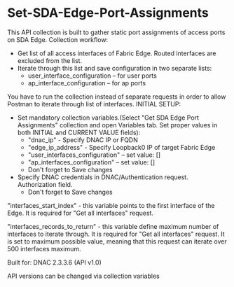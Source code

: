 # Set-SDA-Edge-Port-Assignments

This API collection is built to gather static port assignments of access ports on SDA Edge.
Collection workflow:
- Get list of all access interfaces of Fabric Edge. Routed interfaces are excluded from the list.
- Iterate through this list and save configuration in two separate lists:
    - user_interface_configuration – for user ports
    - ap_interface_configuration – for ap ports


You have to run the collection instead of separate requests in order to allow Postman to iterate through list of interfaces.
INITIAL SETUP:
- Set mandatory collection variables.(Select "Get SDA Edge Port Assignments" collection and open Variables tab. Set proper values in both INITIAL and CURRENT VALUE fields):
    - "dnac_ip" - Specify DNAC IP or FQDN
    - "edge_ip_address" - Specify Loopback0 IP of target Fabric Edge
    - "user_interfaces_configuration" – set value: []
    - "ap_interfaces_configuration" – set value: []
    - Don't forget to Save changes
- Specify DNAC credentials in DNAC/Authentication request. Authorization field.
    - Don't forget to Save changes


"interfaces_start_index" - this variable points to the first interface of the Edge. It is required for "Get all interfaces" request.

"interfaces_records_to_return" - this variable define maximum number of interfaces to iterate through. It is required for "Get all interfaces" request. It is set to maximum possible value, meaning that this request can iterate over 500 interfaces maximum.



Built for:
DNAC 2.3.3.6 (API v1.0)

API versions can be changed via collection variables


